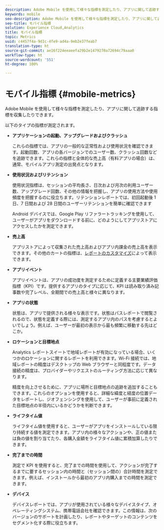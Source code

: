 ```yaml
---
description: Adobe Mobile を使用して様々な指標を測定したり、アプリに関して追跡する指標を収集したりできます。
keywords: mobile
seo-description: Adobe Mobile を使用して様々な指標を測定したり、アプリに関して追跡する指標を収集したりできます。
seo-title: モバイル指標
solution: Experience Cloud,Analytics
title: モバイル指標
topic: Metrics
uuid: c4457f4a-9d1c-4fe9-ad4a-9eb2e37feab7
translation-type: ht
source-git-commit: ae16f224eeaeefa29b2e1479270a72694c79aaa0
workflow-type: ht
source-wordcount: '551'
ht-degree: 100%

---
```



# モバイル指標 {#mobile-metrics}

Adobe Mobile を使用して様々な指標を測定したり、アプリに関して追跡する指標を収集したりできます。

以下のタイプの指標が測定されます。

* **アプリケーションの起動、アップグレードおよびクラッシュ**

   これらの指標では、アプリの一般的な正常性および使用状況を確認できます。起動回数、アプリの各バージョンでのユーザー数、クラッシュ回数などを追跡できます。これらの指標と全体的な売上高（有料アプリの場合）は、通常、モバイルアプリ測定の出発点となります。

* **使用状況およびリテンション**

   使用状況指標は、セッションの平均長さ、日次および月次の利用ユーザー数、アップグレード回数、その他の情報を把握し、アプリの使用方法や使用頻度を把握するのに役立ちます。リテンションレポートでは、初回起動後 1 日、7 日間および 28 日間のユーザーリテンションを簡単に確認できます

   Android デバイスでは、Google Play リファラートラッキングを使用して、ユーザーがアプリをダウンロードする前に、どのようにしてアプリストアにアクセスしたかを測定できます。

* **売上高**

   アプリストアによって収集された売上高およびアプリ内課金の売上高を表示できます。その他のカートの指標は、[レポートのカスタマイズ](/help/using/usage/reports-customize/reports-customize.md)によって表示できます。

* **アプリイベント**

   アプリイベントは、アプリの成功度を測定するために定義する主要業績評価指標（KPI）です。提供するアプリのタイプに応じて、KPI は読み取り済み記事数や完了レベル、全期間での売上高と様々に異なります。

* **アプリの状態**

   状態は、アプリで提供される様々な表示です。状態はパスレポートで閲覧されるので、状態を定義する際には、測定するアプリ内のパスを考慮するとよいでしょう。例えば、ユーザーが最初の表示から最も頻繁に移動する先はどこか。

* **ロケーションと目標地点**

   Analytics レポートスイートで地域レポートが有効になっている場合、いくつかのロケーションに関するレポートを利用できます。Wi-Fi 接続では、地域レポートの精度はデスクトップの Web ブラウザーと同程度です。データ接続の精度は、プロバイダーやリクエストのルーティング方法に応じて異なります。

   精度を向上させるために、アプリに場所と目標地点の追跡を追加することもできます。これらのオプションを使用すると、詳細な緯度と経度の位置データをレポートし、ジオフェンシングを使用して、ユーザーが事前に定義された目標地点の半径内にいるかどうかを判断できます。

* **ライフタイム値**

   ライフタイム値を使用すると、ユーザーがアプリをインストールしている限り持続する値を測定できます。アプリ内の様々なアクションや、正の値または負の値を割り当てたり、各購入金額をライフタイム値に累積加算したりできます。

* **完了までの時間**

   測定で KPI を使用すると、完了までの時間を使用して、アクションが完了するまでに要するセッション内の時間と（セッション間の）合計時間を測定できます。例えば、インストールから最初のアプリ内購入までの時間を測定できます。

* **デバイス**

   デバイスレポートでは、アプリが使用されている様々なデバイスタイプ、オペレーティングシステム、携帯電話会社を確認できます。この情報は、次のバージョンのサポートを計画したり、レポートやターゲットのコンテンツをセグメント化する際に役立ちます。
